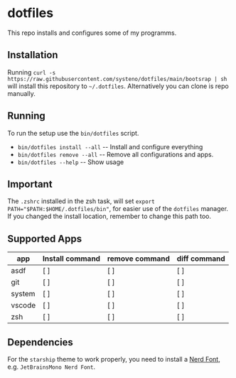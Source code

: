 # dotfiles

This repo installs and configures some of my programms.

## Installation

Running `curl -s https://raw.githubusercontent.com/systeno/dotfiles/main/bootsrap | sh` will install this repository to `~/.dotfiles`.
Alternatively you can clone is repo manually.

## Running

To run the setup use the `bin/dotfiles` script.
- `bin/dotfiles install --all` -- Install and configure everything
- `bin/dotfiles remove --all` -- Remove all configurations and apps.
- `bin/dotfiles --help` -- Show usage

## **Important**

The `.zshrc` installed in the zsh task, will set `export PATH="$PATH:$HOME/.dotfiles/bin"`, for easier use of the `dotfiles` manager.
If you changed the install location, remember to change this path too.

## Supported Apps

| app    | Install command | remove command | diff command |
|--------|-----------------|----------------|--------------|
| asdf   | [ ]             | [ ]            | [ ]          |
| git    | [ ]             | [ ]            | [ ]          |
| system | [ ]             | [ ]            | [ ]          |
| vscode | [ ]             | [ ]            | [ ]          |
| zsh    | [ ]             | [ ]            | [ ]          |

## Dependencies

For the `starship` theme to work properly, you need to install a [Nerd Font](https://www.nerdfonts.com/font-downloads), e.g. `JetBrainsMono Nerd Font`.
